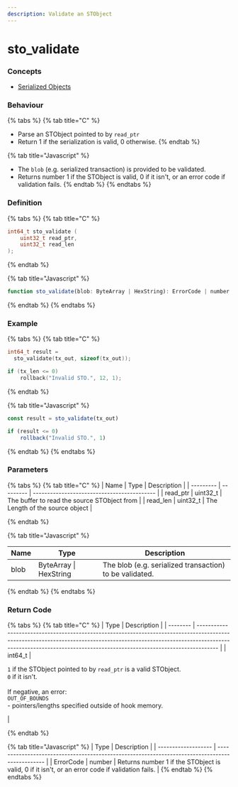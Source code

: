 ```yaml
---
description: Validate an STObject
---
```


# sto\_validate

### Concepts

* [Serialized Objects](../../../concepts/serialized-objects.md)

### Behaviour

{% tabs %}
{% tab title="C" %}
* Parse an STObject pointed to by `read_ptr`
* Return 1 if the serialization is valid, 0 otherwise.
{% endtab %}

{% tab title="Javascript" %}
* The `blob` (e.g. serialized transaction) is provided to be validated.
* Returns number 1 if the STObject is valid, 0 if it isn't, or an error code if validation fails.
{% endtab %}
{% endtabs %}



### Definition

{% tabs %}
{% tab title="C" %}
```c
int64_t sto_validate (
    uint32_t read_ptr,
    uint32_t read_len
);
```


{% endtab %}

{% tab title="Javascript" %}
```javascript
function sto_validate(blob: ByteArray | HexString): ErrorCode | number
```
{% endtab %}
{% endtabs %}



### Example

{% tabs %}
{% tab title="C" %}
```c
int64_t result = 
  sto_validate(tx_out, sizeof(tx_out));

if (tx_len <= 0)
    rollback("Invalid STO.", 12, 1);
```


{% endtab %}

{% tab title="Javascript" %}
```javascript
const result = sto_validate(tx_out)

if (result <= 0)
    rollback("Invalid STO.", 1)
```
{% endtab %}
{% endtabs %}



### Parameters

{% tabs %}
{% tab title="C" %}
| Name      | Type      | Description                                 |
| --------- | --------- | ------------------------------------------- |
| read\_ptr | uint32\_t | The buffer to read the source STObject from |
| read\_len | uint32\_t | The Length of the source object             |


{% endtab %}

{% tab title="Javascript" %}


| Name | Type                   | Description                                             |
| ---- | ---------------------- | ------------------------------------------------------- |
| blob | ByteArray \| HexString | The blob (e.g. serialized transaction) to be validated. |
{% endtab %}
{% endtabs %}



### Return Code

{% tabs %}
{% tab title="C" %}
| Type     | Description                                                                                                                                                                                                                                       |
| -------- | ------------------------------------------------------------------------------------------------------------------------------------------------------------------------------------------------------------------------------------------------- |
| int64\_t | <p><code>1</code> if the STObject pointed to by <code>read_ptr</code> is a valid STObject.<br><code>0</code> if it isn't.<br><br>If negative, an error:<br><code>OUT_OF_BOUNDS</code><br>- pointers/lengths specified outside of hook memory.</p> |


{% endtab %}

{% tab title="Javascript" %}
| Type                | Description                                                                                     |
| ------------------- | ----------------------------------------------------------------------------------------------- |
| ErrorCode \| number | Returns number 1 if the STObject is valid, 0 if it isn't, or an error code if validation fails. |
{% endtab %}
{% endtabs %}

